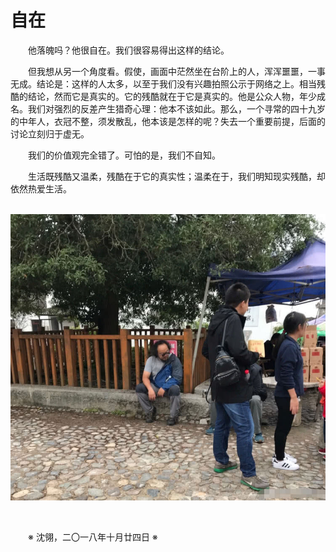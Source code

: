 # 自在

&emsp;&emsp;他落魄吗？他很自在。我们很容易得出这样的结论。

&emsp;&emsp;但我想从另一个角度看。假使，画面中茫然坐在台阶上的人，浑浑噩噩，一事无成。结论是：这样的人太多，以至于我们没有兴趣拍照公示于网络之上。相当残酷的结论，然而它是真实的。它的残酷就在于它是真实的。他是公众人物，年少成名。我们对强烈的反差产生猎奇心理：他本不该如此。那么，一个寻常的四十九岁的中年人，衣冠不整，须发散乱，他本该是怎样的呢？失去一个重要前提，后面的讨论立刻归于虚无。

&emsp;&emsp;我们的价值观完全错了。可怕的是，我们不自知。

&emsp;&emsp;生活既残酷又温柔，残酷在于它的真实性；温柔在于，我们明知现实残酷，却依然热爱生活。

&emsp;&emsp;![窦唯](https://github.com/voyageplanet/treatise/blob/master/_img_/20181021-douwei.jpg)

&emsp;&emsp;

&emsp;&emsp;※ 沈翎，二〇一八年十月廿四日 ※